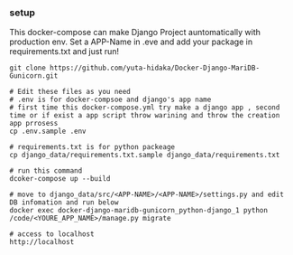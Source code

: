 ### setup

This docker-compose can make Django Project auntomatically with production env.
Set a APP-Name in .eve and add your package in requirements.txt and just run!

```
git clone https://github.com/yuta-hidaka/Docker-Django-MariDB-Gunicorn.git

# Edit these files as you need
# .env is for docker-compsoe and django's app name
# first time this docker-compose.yml try make a django app , second time or if exist a app script throw warining and throw the creation app prrosess
cp .env.sample .env

# requirements.txt is for python packeage
cp django_data/requirements.txt.sample django_data/requirements.txt

# run this command
dcoker-compose up --build

# move to django_data/src/<APP-NAME>/<APP-NAME>/settings.py and edit DB infomation and run below
docker exec docker-django-maridb-gunicorn_python-django_1 python /code/<YOURE_APP_NAME>/manage.py migrate

# access to localhost
http://localhost


```